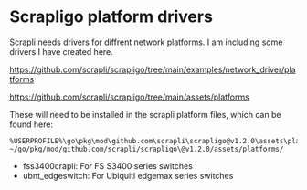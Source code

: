 Scrapligo platform drivers
=================
Scrapli needs drivers for diffrent network platforms. I am including some drivers I have created here.

https://github.com/scrapli/scrapligo/tree/main/examples/network_driver/platforms

https://github.com/scrapli/scrapligo/tree/main/assets/platforms 

These will need to be installed in the scrapli platform files, which can be found here:

```
%USERPROFILE%\go\pkg\mod\github.com\scrapli\scrapligo@v1.2.0\assets\platforms\
~/go/pkg/mod/github.com/scrapli/scrapligo\@v1.2.0/assets/platforms/
```

* fss3400crapli: For FS S3400 series switches
* ubnt_edgeswitch: For Ubiquiti edgemax series switches

